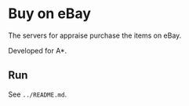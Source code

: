 # Buy on eBay

The servers for appraise purchase the items on eBay.

Developed for A\*.

## Run

See `../README.md`.
